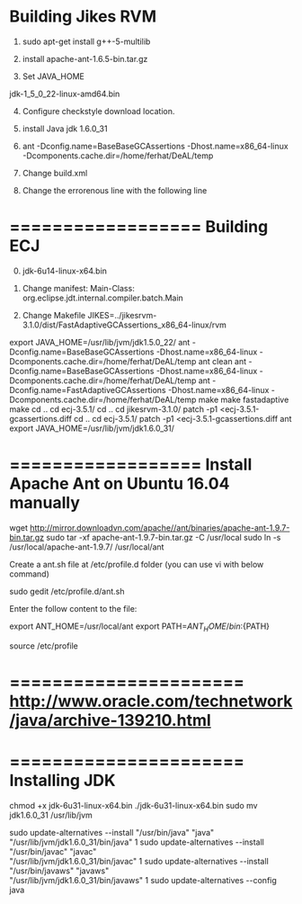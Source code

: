 Building Jikes RVM
==================
1. sudo apt-get install g++-5-multilib

2. install apache-ant-1.6.5-bin.tar.gz

3. Set JAVA_HOME

jdk-1_5_0_22-linux-amd64.bin


4. Configure checkstyle download location.
5. install Java jdk 1.6.0_31
6. ant -Dconfig.name=BaseBaseGCAssertions -Dhost.name=x86_64-linux -Dcomponents.cache.dir=/home/ferhat/DeAL/temp
7. Change build.xml
    <mkdir dir="${build.base}/syscall/java"/>
    <exec executable="/usr/lib/jvm/jdk1.5.0_22/bin/apt" failonerror="true">
      <arg value="-factorypath"/>
      <arg value="${tasks.classes}"/>
      <arg value="-nocompile"/>
      <arg value="-factory"/>
      <arg value="org.jikesrvm.tools.apt.SysCallProcessorFactory"/>
      <arg value="-classpath"/>
      <arg value="${tasks.classes}:${build.vmmagic-stub.classes}:${build.classes}"/>
      <arg value="-s"/>
      <arg value="${build.base}/syscall/java"/>
      <arg value="${main.java}/org/jikesrvm/runtime/SysCall.java"/>
    </exec>
    
8. Change the errorenous line with the following line
    <arg line="-Wl,--no-as-needed ${c++.args} ${rvm.common.args} ${gcspy.lib.dir} -lpthread ${perfctr.lib} ${c++.librt} ${rvm.src} ${c++.rdynamic} -g"/>

==================
Building ECJ
==================
0. jdk-6u14-linux-x64.bin

1. Change manifest:
Main-Class: org.eclipse.jdt.internal.compiler.batch.Main

2. Change Makefile
JIKES=../jikesrvm-3.1.0/dist/FastAdaptiveGCAssertions_x86_64-linux/rvm




export JAVA_HOME=/usr/lib/jvm/jdk1.5.0_22/
ant -Dconfig.name=BaseBaseGCAssertions -Dhost.name=x86_64-linux -Dcomponents.cache.dir=/home/ferhat/DeAL/temp
ant clean
ant -Dconfig.name=BaseBaseGCAssertions -Dhost.name=x86_64-linux -Dcomponents.cache.dir=/home/ferhat/DeAL/temp
ant -Dconfig.name=FastAdaptiveGCAssertions -Dhost.name=x86_64-linux -Dcomponents.cache.dir=/home/ferhat/DeAL/temp
make
make fastadaptive
make
cd ..
cd ecj-3.5.1/
cd ..
cd jikesrvm-3.1.0/
patch -p1 <ecj-3.5.1-gcassertions.diff 
cd ..
cd ecj-3.5.1/
patch -p1 <ecj-3.5.1-gcassertions.diff 
ant
export JAVA_HOME=/usr/lib/jvm/jdk1.6.0_31/

==================
Install Apache Ant on Ubuntu 16.04 manually
==================
[](https://howtoprogram.xyz/2016/10/14/install-apache-ant-ubuntu-16-04-lts-xenial-xerus/)


wget http://mirror.downloadvn.com/apache//ant/binaries/apache-ant-1.9.7-bin.tar.gz
sudo tar -xf apache-ant-1.9.7-bin.tar.gz  -C /usr/local
sudo ln -s /usr/local/apache-ant-1.9.7/ /usr/local/ant

Create a ant.sh file at /etc/profile.d folder (you can use vi with below command)

sudo gedit /etc/profile.d/ant.sh


Enter the follow content to the file:

export ANT_HOME=/usr/local/ant
export PATH=${ANT_HOME}/bin:${PATH}

source /etc/profile

======================
http://www.oracle.com/technetwork/java/archive-139210.html
======================


======================
Installing JDK
======================
[](https://gist.githubusercontent.com/senthil245/6093389/raw/04e4f15d9ca3a215a2bb09666c136af98825da63/JDK%25201.6%2520Installation%2520in%2520Ubuntu)

chmod +x jdk-6u31-linux-x64.bin
./jdk-6u31-linux-x64.bin
sudo mv jdk1.6.0_31 /usr/lib/jvm

sudo update-alternatives --install "/usr/bin/java" "java" \
"/usr/lib/jvm/jdk1.6.0_31/bin/java" 1
sudo update-alternatives --install "/usr/bin/javac" "javac" \
"/usr/lib/jvm/jdk1.6.0_31/bin/javac" 1
sudo update-alternatives --install "/usr/bin/javaws" "javaws" \
"/usr/lib/jvm/jdk1.6.0_31/bin/javaws" 1
sudo update-alternatives --config java
